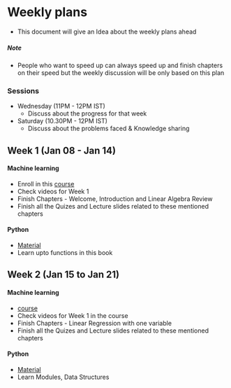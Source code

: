 # Weekly plans
- This document will give an Idea about the weekly plans ahead

##### Note
- People who want to speed up can always speed up and finish chapters on their speed but the weekly discussion will be only based on this plan

### Sessions
- Wednesday (11PM - 12PM IST)
  - Discuss about the progress for that week
- Saturday (10.30PM - 12PM IST)
  - Discuss about the problems faced & Knowledge sharing

## Week 1 (Jan 08 - Jan 14)

#### Machine learning
- Enroll in this [course](https://www.coursera.org/learn/machine-learning)
- Check videos for Week 1 
- Finish Chapters - Welcome, Introduction and Linear Algebra Review
- Finish all the Quizes and Lecture slides related to these mentioned chapters

#### Python
- [Material](https://python.swaroopch.com/)
- Learn upto functions in this book

## Week 2 (Jan 15 to Jan 21)

#### Machine learning
- [course](https://www.coursera.org/learn/machine-learning)
- Check videos for Week 1 in the course
- Finish Chapters - Linear Regression with one variable
- Finish all the Quizes and Lecture slides related to these mentioned chapters

#### Python
- [Material](https://python.swaroopch.com/)
- Learn Modules, Data Structures
